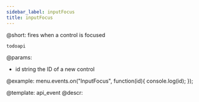 ```yaml
---
sidebar_label: inputFocus
title: inputFocus
---          
```


@short: fires when a control is focused

```todoapi ```

@params:
- id		string			the ID of a new control


@example:
menu.events.on("InputFocus", function(id){
    console.log(id);
});


@template: api_event
@descr:



